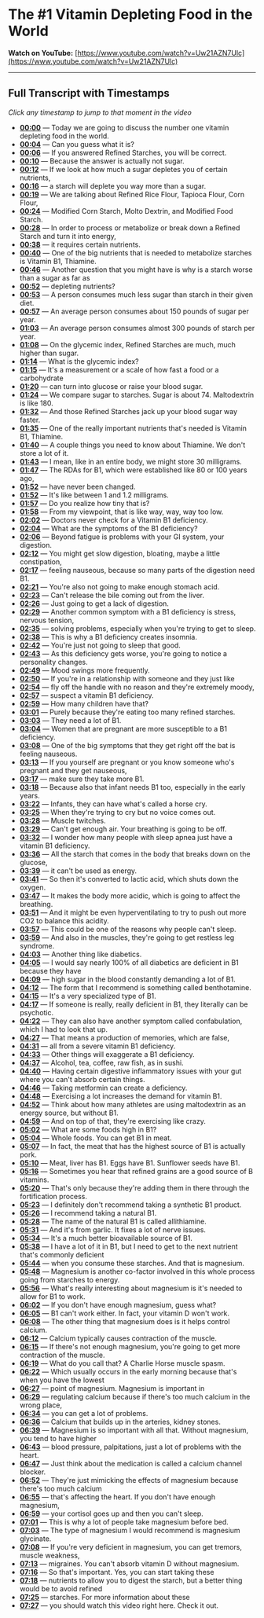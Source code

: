 # The #1 Vitamin Depleting Food in the World

**Watch on YouTube:** [https://www.youtube.com/watch?v=Uw21AZN7Ulc](https://www.youtube.com/watch?v=Uw21AZN7Ulc)

---

## Full Transcript with Timestamps

*Click any timestamp to jump to that moment in the video*

- **[00:00](https://www.youtube.com/watch?v=Uw21AZN7Ulc&t=0s)** — Today we are going to discuss the number one vitamin depleting food in the world.
- **[00:04](https://www.youtube.com/watch?v=Uw21AZN7Ulc&t=4s)** — Can you guess what it is?
- **[00:06](https://www.youtube.com/watch?v=Uw21AZN7Ulc&t=6s)** — If you answered Refined Starches, you will be correct.
- **[00:10](https://www.youtube.com/watch?v=Uw21AZN7Ulc&t=10s)** — Because the answer is actually not sugar.
- **[00:12](https://www.youtube.com/watch?v=Uw21AZN7Ulc&t=12s)** — If we look at how much a sugar depletes you of certain nutrients,
- **[00:16](https://www.youtube.com/watch?v=Uw21AZN7Ulc&t=16s)** — a starch will deplete you way more than a sugar.
- **[00:19](https://www.youtube.com/watch?v=Uw21AZN7Ulc&t=19s)** — We are talking about Refined Rice Flour, Tapioca Flour, Corn Flour,
- **[00:24](https://www.youtube.com/watch?v=Uw21AZN7Ulc&t=24s)** — Modified Corn Starch, Molto Dextrin, and Modified Food Starch.
- **[00:28](https://www.youtube.com/watch?v=Uw21AZN7Ulc&t=28s)** — In order to process or metabolize or break down a Refined Starch and turn it into energy,
- **[00:38](https://www.youtube.com/watch?v=Uw21AZN7Ulc&t=38s)** — it requires certain nutrients.
- **[00:40](https://www.youtube.com/watch?v=Uw21AZN7Ulc&t=40s)** — One of the big nutrients that is needed to metabolize starches is Vitamin B1, Thiamine.
- **[00:46](https://www.youtube.com/watch?v=Uw21AZN7Ulc&t=46s)** — Another question that you might have is why is a starch worse than a sugar as far as
- **[00:52](https://www.youtube.com/watch?v=Uw21AZN7Ulc&t=52s)** — depleting nutrients?
- **[00:53](https://www.youtube.com/watch?v=Uw21AZN7Ulc&t=53s)** — A person consumes much less sugar than starch in their given diet.
- **[00:57](https://www.youtube.com/watch?v=Uw21AZN7Ulc&t=57s)** — An average person consumes about 150 pounds of sugar per year.
- **[01:03](https://www.youtube.com/watch?v=Uw21AZN7Ulc&t=63s)** — An average person consumes almost 300 pounds of starch per year.
- **[01:08](https://www.youtube.com/watch?v=Uw21AZN7Ulc&t=68s)** — On the glycemic index, Refined Starches are much, much higher than sugar.
- **[01:14](https://www.youtube.com/watch?v=Uw21AZN7Ulc&t=74s)** — What is the glycemic index?
- **[01:15](https://www.youtube.com/watch?v=Uw21AZN7Ulc&t=75s)** — It's a measurement or a scale of how fast a food or a carbohydrate
- **[01:20](https://www.youtube.com/watch?v=Uw21AZN7Ulc&t=80s)** — can turn into glucose or raise your blood sugar.
- **[01:24](https://www.youtube.com/watch?v=Uw21AZN7Ulc&t=84s)** — We compare sugar to starches. Sugar is about 74. Maltodextrin is like 180.
- **[01:32](https://www.youtube.com/watch?v=Uw21AZN7Ulc&t=92s)** — And those Refined Starches jack up your blood sugar way faster.
- **[01:35](https://www.youtube.com/watch?v=Uw21AZN7Ulc&t=95s)** — One of the really important nutrients that's needed is Vitamin B1, Thiamine.
- **[01:40](https://www.youtube.com/watch?v=Uw21AZN7Ulc&t=100s)** — A couple things you need to know about Thiamine. We don't store a lot of it.
- **[01:43](https://www.youtube.com/watch?v=Uw21AZN7Ulc&t=103s)** — I mean, like in an entire body, we might store 30 milligrams.
- **[01:47](https://www.youtube.com/watch?v=Uw21AZN7Ulc&t=107s)** — The RDAs for B1, which were established like 80 or 100 years ago,
- **[01:52](https://www.youtube.com/watch?v=Uw21AZN7Ulc&t=112s)** — have never been changed.
- **[01:52](https://www.youtube.com/watch?v=Uw21AZN7Ulc&t=112s)** — It's like between 1 and 1.2 milligrams.
- **[01:57](https://www.youtube.com/watch?v=Uw21AZN7Ulc&t=117s)** — Do you realize how tiny that is?
- **[01:58](https://www.youtube.com/watch?v=Uw21AZN7Ulc&t=118s)** — From my viewpoint, that is like way, way, way too low.
- **[02:02](https://www.youtube.com/watch?v=Uw21AZN7Ulc&t=122s)** — Doctors never check for a Vitamin B1 deficiency.
- **[02:04](https://www.youtube.com/watch?v=Uw21AZN7Ulc&t=124s)** — What are the symptoms of the B1 deficiency?
- **[02:06](https://www.youtube.com/watch?v=Uw21AZN7Ulc&t=126s)** — Beyond fatigue is problems with your GI system, your digestion.
- **[02:12](https://www.youtube.com/watch?v=Uw21AZN7Ulc&t=132s)** — You might get slow digestion, bloating, maybe a little constipation,
- **[02:17](https://www.youtube.com/watch?v=Uw21AZN7Ulc&t=137s)** — feeling nauseous, because so many parts of the digestion need B1.
- **[02:21](https://www.youtube.com/watch?v=Uw21AZN7Ulc&t=141s)** — You're also not going to make enough stomach acid.
- **[02:23](https://www.youtube.com/watch?v=Uw21AZN7Ulc&t=143s)** — Can't release the bile coming out from the liver.
- **[02:26](https://www.youtube.com/watch?v=Uw21AZN7Ulc&t=146s)** — Just going to get a lack of digestion.
- **[02:29](https://www.youtube.com/watch?v=Uw21AZN7Ulc&t=149s)** — Another common symptom with a B1 deficiency is stress, nervous tension,
- **[02:35](https://www.youtube.com/watch?v=Uw21AZN7Ulc&t=155s)** — solving problems, especially when you're trying to get to sleep.
- **[02:38](https://www.youtube.com/watch?v=Uw21AZN7Ulc&t=158s)** — This is why a B1 deficiency creates insomnia.
- **[02:42](https://www.youtube.com/watch?v=Uw21AZN7Ulc&t=162s)** — You're just not going to sleep that good.
- **[02:43](https://www.youtube.com/watch?v=Uw21AZN7Ulc&t=163s)** — As this deficiency gets worse, you're going to notice a personality changes.
- **[02:49](https://www.youtube.com/watch?v=Uw21AZN7Ulc&t=169s)** — Mood swings more frequently.
- **[02:50](https://www.youtube.com/watch?v=Uw21AZN7Ulc&t=170s)** — If you're in a relationship with someone and they just like
- **[02:54](https://www.youtube.com/watch?v=Uw21AZN7Ulc&t=174s)** — fly off the handle with no reason and they're extremely moody,
- **[02:57](https://www.youtube.com/watch?v=Uw21AZN7Ulc&t=177s)** — suspect a vitamin B1 deficiency.
- **[02:59](https://www.youtube.com/watch?v=Uw21AZN7Ulc&t=179s)** — How many children have that?
- **[03:01](https://www.youtube.com/watch?v=Uw21AZN7Ulc&t=181s)** — Purely because they're eating too many refined starches.
- **[03:03](https://www.youtube.com/watch?v=Uw21AZN7Ulc&t=183s)** — They need a lot of B1.
- **[03:04](https://www.youtube.com/watch?v=Uw21AZN7Ulc&t=184s)** — Women that are pregnant are more susceptible to a B1 deficiency.
- **[03:08](https://www.youtube.com/watch?v=Uw21AZN7Ulc&t=188s)** — One of the big symptoms that they get right off the bat is feeling nauseous.
- **[03:13](https://www.youtube.com/watch?v=Uw21AZN7Ulc&t=193s)** — If you yourself are pregnant or you know someone who's pregnant and they get nauseous,
- **[03:17](https://www.youtube.com/watch?v=Uw21AZN7Ulc&t=197s)** — make sure they take more B1.
- **[03:18](https://www.youtube.com/watch?v=Uw21AZN7Ulc&t=198s)** — Because also that infant needs B1 too, especially in the early years.
- **[03:22](https://www.youtube.com/watch?v=Uw21AZN7Ulc&t=202s)** — Infants, they can have what's called a horse cry.
- **[03:25](https://www.youtube.com/watch?v=Uw21AZN7Ulc&t=205s)** — When they're trying to cry but no voice comes out.
- **[03:28](https://www.youtube.com/watch?v=Uw21AZN7Ulc&t=208s)** — Muscle twitches.
- **[03:29](https://www.youtube.com/watch?v=Uw21AZN7Ulc&t=209s)** — Can't get enough air. Your breathing is going to be off.
- **[03:32](https://www.youtube.com/watch?v=Uw21AZN7Ulc&t=212s)** — I wonder how many people with sleep apnea just have a vitamin B1 deficiency.
- **[03:36](https://www.youtube.com/watch?v=Uw21AZN7Ulc&t=216s)** — All the starch that comes in the body that breaks down on the glucose,
- **[03:39](https://www.youtube.com/watch?v=Uw21AZN7Ulc&t=219s)** — it can't be used as energy.
- **[03:41](https://www.youtube.com/watch?v=Uw21AZN7Ulc&t=221s)** — So then it's converted to lactic acid, which shuts down the oxygen.
- **[03:47](https://www.youtube.com/watch?v=Uw21AZN7Ulc&t=227s)** — It makes the body more acidic, which is going to affect the breathing.
- **[03:51](https://www.youtube.com/watch?v=Uw21AZN7Ulc&t=231s)** — And it might be even hyperventilating to try to push out more CO2 to balance this acidity.
- **[03:57](https://www.youtube.com/watch?v=Uw21AZN7Ulc&t=237s)** — This could be one of the reasons why people can't sleep.
- **[03:59](https://www.youtube.com/watch?v=Uw21AZN7Ulc&t=239s)** — And also in the muscles, they're going to get restless leg syndrome.
- **[04:03](https://www.youtube.com/watch?v=Uw21AZN7Ulc&t=243s)** — Another thing like diabetics.
- **[04:05](https://www.youtube.com/watch?v=Uw21AZN7Ulc&t=245s)** — I would say nearly 100% of all diabetics are deficient in B1 because they have
- **[04:09](https://www.youtube.com/watch?v=Uw21AZN7Ulc&t=249s)** — high sugar in the blood constantly demanding a lot of B1.
- **[04:12](https://www.youtube.com/watch?v=Uw21AZN7Ulc&t=252s)** — The form that I recommend is something called benthotamine.
- **[04:15](https://www.youtube.com/watch?v=Uw21AZN7Ulc&t=255s)** — It's a very specialized type of B1.
- **[04:17](https://www.youtube.com/watch?v=Uw21AZN7Ulc&t=257s)** — If someone is really, really deficient in B1, they literally can be psychotic.
- **[04:22](https://www.youtube.com/watch?v=Uw21AZN7Ulc&t=262s)** — They can also have another symptom called confabulation, which I had to look that up.
- **[04:27](https://www.youtube.com/watch?v=Uw21AZN7Ulc&t=267s)** — That means a production of memories, which are false,
- **[04:31](https://www.youtube.com/watch?v=Uw21AZN7Ulc&t=271s)** — all from a severe vitamin B1 deficiency.
- **[04:33](https://www.youtube.com/watch?v=Uw21AZN7Ulc&t=273s)** — Other things will exaggerate a B1 deficiency.
- **[04:37](https://www.youtube.com/watch?v=Uw21AZN7Ulc&t=277s)** — Alcohol, tea, coffee, raw fish, as in sushi.
- **[04:40](https://www.youtube.com/watch?v=Uw21AZN7Ulc&t=280s)** — Having certain digestive inflammatory issues with your gut where you can't absorb certain things.
- **[04:46](https://www.youtube.com/watch?v=Uw21AZN7Ulc&t=286s)** — Taking metformin can create a deficiency.
- **[04:48](https://www.youtube.com/watch?v=Uw21AZN7Ulc&t=288s)** — Exercising a lot increases the demand for vitamin B1.
- **[04:52](https://www.youtube.com/watch?v=Uw21AZN7Ulc&t=292s)** — Think about how many athletes are using maltodextrin as an energy source, but without B1.
- **[04:59](https://www.youtube.com/watch?v=Uw21AZN7Ulc&t=299s)** — And on top of that, they're exercising like crazy.
- **[05:02](https://www.youtube.com/watch?v=Uw21AZN7Ulc&t=302s)** — What are some foods high in B1?
- **[05:04](https://www.youtube.com/watch?v=Uw21AZN7Ulc&t=304s)** — Whole foods. You can get B1 in meat.
- **[05:07](https://www.youtube.com/watch?v=Uw21AZN7Ulc&t=307s)** — In fact, the meat that has the highest source of B1 is actually pork.
- **[05:10](https://www.youtube.com/watch?v=Uw21AZN7Ulc&t=310s)** — Meat, liver has B1. Eggs have B1. Sunflower seeds have B1.
- **[05:16](https://www.youtube.com/watch?v=Uw21AZN7Ulc&t=316s)** — Sometimes you hear that refined grains are a good source of B vitamins.
- **[05:20](https://www.youtube.com/watch?v=Uw21AZN7Ulc&t=320s)** — That's only because they're adding them in there through the fortification process.
- **[05:23](https://www.youtube.com/watch?v=Uw21AZN7Ulc&t=323s)** — I definitely don't recommend taking a synthetic B1 product.
- **[05:26](https://www.youtube.com/watch?v=Uw21AZN7Ulc&t=326s)** — I recommend taking a natural B1.
- **[05:28](https://www.youtube.com/watch?v=Uw21AZN7Ulc&t=328s)** — The name of the natural B1 is called allithiamine.
- **[05:31](https://www.youtube.com/watch?v=Uw21AZN7Ulc&t=331s)** — And it's from garlic. It fixes a lot of nerve issues.
- **[05:34](https://www.youtube.com/watch?v=Uw21AZN7Ulc&t=334s)** — It's a much better bioavailable source of B1.
- **[05:38](https://www.youtube.com/watch?v=Uw21AZN7Ulc&t=338s)** — I have a lot of it in B1, but I need to get to the next nutrient that's commonly deficient
- **[05:44](https://www.youtube.com/watch?v=Uw21AZN7Ulc&t=344s)** — when you consume these starches. And that is magnesium.
- **[05:48](https://www.youtube.com/watch?v=Uw21AZN7Ulc&t=348s)** — Magnesium is another co-factor involved in this whole process going from starches to energy.
- **[05:56](https://www.youtube.com/watch?v=Uw21AZN7Ulc&t=356s)** — What's really interesting about magnesium is it's needed to allow for B1 to work.
- **[06:02](https://www.youtube.com/watch?v=Uw21AZN7Ulc&t=362s)** — If you don't have enough magnesium, guess what?
- **[06:05](https://www.youtube.com/watch?v=Uw21AZN7Ulc&t=365s)** — B1 can't work either. In fact, your vitamin D won't work.
- **[06:08](https://www.youtube.com/watch?v=Uw21AZN7Ulc&t=368s)** — The other thing that magnesium does is it helps control calcium.
- **[06:12](https://www.youtube.com/watch?v=Uw21AZN7Ulc&t=372s)** — Calcium typically causes contraction of the muscle.
- **[06:15](https://www.youtube.com/watch?v=Uw21AZN7Ulc&t=375s)** — If there's not enough magnesium, you're going to get more contraction of the muscle.
- **[06:19](https://www.youtube.com/watch?v=Uw21AZN7Ulc&t=379s)** — What do you call that? A Charlie Horse muscle spasm.
- **[06:22](https://www.youtube.com/watch?v=Uw21AZN7Ulc&t=382s)** — Which usually occurs in the early morning because that's when you have the lowest
- **[06:27](https://www.youtube.com/watch?v=Uw21AZN7Ulc&t=387s)** — point of magnesium. Magnesium is important in
- **[06:29](https://www.youtube.com/watch?v=Uw21AZN7Ulc&t=389s)** — regulating calcium because if there's too much calcium in the wrong place,
- **[06:34](https://www.youtube.com/watch?v=Uw21AZN7Ulc&t=394s)** — you can get a lot of problems.
- **[06:36](https://www.youtube.com/watch?v=Uw21AZN7Ulc&t=396s)** — Calcium that builds up in the arteries, kidney stones.
- **[06:39](https://www.youtube.com/watch?v=Uw21AZN7Ulc&t=399s)** — Magnesium is so important with all that. Without magnesium, you tend to have higher
- **[06:43](https://www.youtube.com/watch?v=Uw21AZN7Ulc&t=403s)** — blood pressure, palpitations, just a lot of problems with the heart.
- **[06:47](https://www.youtube.com/watch?v=Uw21AZN7Ulc&t=407s)** — Just think about the medication is called a calcium channel blocker.
- **[06:52](https://www.youtube.com/watch?v=Uw21AZN7Ulc&t=412s)** — They're just mimicking the effects of magnesium because there's too much calcium
- **[06:55](https://www.youtube.com/watch?v=Uw21AZN7Ulc&t=415s)** — that's affecting the heart. If you don't have enough magnesium,
- **[06:59](https://www.youtube.com/watch?v=Uw21AZN7Ulc&t=419s)** — your cortisol goes up and then you can't sleep.
- **[07:01](https://www.youtube.com/watch?v=Uw21AZN7Ulc&t=421s)** — This is why a lot of people take magnesium before bed.
- **[07:03](https://www.youtube.com/watch?v=Uw21AZN7Ulc&t=423s)** — The type of magnesium I would recommend is magnesium glycinate.
- **[07:08](https://www.youtube.com/watch?v=Uw21AZN7Ulc&t=428s)** — If you're very deficient in magnesium, you can get tremors, muscle weakness,
- **[07:13](https://www.youtube.com/watch?v=Uw21AZN7Ulc&t=433s)** — migraines. You can't absorb vitamin D without magnesium.
- **[07:16](https://www.youtube.com/watch?v=Uw21AZN7Ulc&t=436s)** — So that's important. Yes, you can start taking these
- **[07:18](https://www.youtube.com/watch?v=Uw21AZN7Ulc&t=438s)** — nutrients to allow you to digest the starch, but a better thing would be to avoid refined
- **[07:25](https://www.youtube.com/watch?v=Uw21AZN7Ulc&t=445s)** — starches. For more information about these
- **[07:27](https://www.youtube.com/watch?v=Uw21AZN7Ulc&t=447s)** — you should watch this video right here. Check it out.

